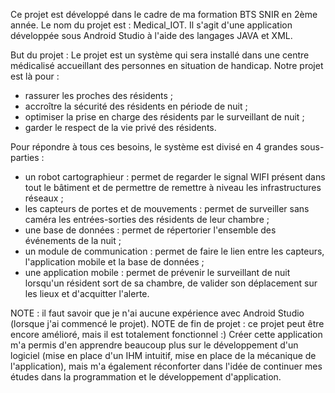 Ce projet est développé dans le cadre de ma formation BTS SNIR en 2ème année. 
Le nom du projet est : Medical_IOT. Il s'agit d'une application développée sous Android Studio à l'aide des langages JAVA et XML. 

But du projet : 
Le projet est un système qui sera installé dans une centre médicalisé accueillant des personnes en situation de handicap. Notre projet est là pour : 
- rassurer les proches des résidents ;
- accroître la sécurité des résidents en période de nuit ;
- optimiser la prise en charge des résidents par le surveillant de nuit ;
- garder le respect de la vie privé des résidents.

Pour répondre à tous ces besoins, le système est divisé en 4 grandes sous-parties : 
- un robot cartographieur : permet de regarder le signal WIFI présent dans tout le bâtiment et de permettre de remettre à niveau les infrastructures réseaux ;
- les capteurs de portes et de mouvements : permet de surveiller sans caméra les entrées-sorties des résidents de leur chambre ;
- une base de données : permet de répertorier l'ensemble des événements de la nuit ;
- un module de communication : permet de faire le lien entre les capteurs, l'application mobile et la base de données ;
- une application mobile : permet de prévenir le surveillant de nuit lorsqu'un résident sort de sa chambre, de valider son déplacement sur les lieux et d'acquitter l'alerte.


NOTE : il faut savoir que je n'ai aucune expérience avec Android Studio (lorsque j'ai commencé le projet). 
NOTE de fin de projet : ce projet peut être encore amélioré, mais il est totalement fonctionnel :) 
Créer cette application m'a permis d'en apprendre beaucoup plus sur le développement d'un logiciel (mise en place d'un IHM intuitif, mise en place de la mécanique de l'application), mais m'a également réconforter dans l'idée de continuer mes études dans la programmation et le développement d'application. 
